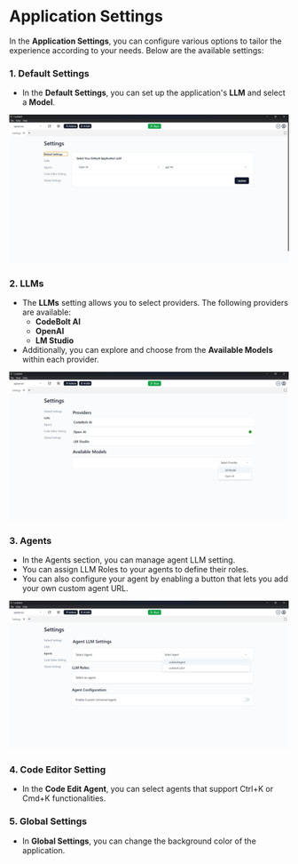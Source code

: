 # Application Settings

In the **Application Settings**, you can configure various options to tailor the experience according to your needs. Below are the available settings:

### 1. Default Settings
- In the **Default Settings**, you can set up the application's **LLM** and select a **Model**.

![Default Settings](../../../static/img/default_setting.png)

### 2. LLMs
- The **LLMs** setting allows you to select providers. The following providers are available:
  - **CodeBolt AI**
  - **OpenAI**
  - **LM Studio**
- Additionally, you can explore and choose from the **Available Models** within each provider.

![LLMs Settings](../../../static/img/llm-setting.png)

### 3. Agents
  - In the Agents section, you can manage agent LLM setting.
  - You can assign LLM Roles to your agents to define their roles.
  - You can also configure your agent by enabling a button that lets you add your own custom agent URL.

![Agents Settings](../../../static/img/agent-setting.png)

### 4. Code Editor Setting
- In the **Code Edit Agent**, you can select agents that support Ctrl+K or Cmd+K functionalities.

### 5. Global Settings
- In **Global Settings**, you can change the background color of the application.
